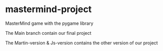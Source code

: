 # mastermind-project
MasterMind game with the pygame library

The Main branch contain our final project

The Martin-version & Js-version contains the other version of our project

